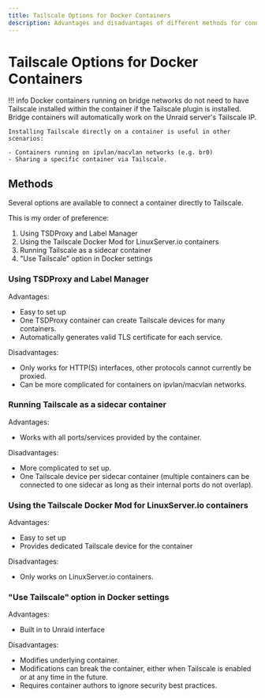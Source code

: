 ```yaml
---
title: Tailscale Options for Docker Containers
description: Advantages and disadvantages of different methods for connecting Docker containers to Tailscale.
---
```


# Tailscale Options for Docker Containers

!!! info
    Docker containers running on bridge networks do not need to have Tailscale installed within the container if the
    Tailscale plugin is installed. Bridge containers will automatically work on the Unraid server's Tailscale IP.

    Installing Tailscale directly on a container is useful in other scenarios:

    - Containers running on ipvlan/macvlan networks (e.g. br0)
    - Sharing a specific container via Tailscale.

## Methods

Several options are available to connect a container directly to Tailscale.

This is my order of preference:

1. Using TSDProxy and Label Manager
2. Using the Tailscale Docker Mod for LinuxServer.io containers
3. Running Tailscale as a sidecar container
4. "Use Tailscale" option in Docker settings

### Using TSDProxy and Label Manager

Advantages:

- Easy to set up
- One TSDProxy container can create Tailscale devices for many containers.
- Automatically generates valid TLS certificate for each service.

Disadvantages:

- Only works for HTTP(S) interfaces, other protocols cannot currently be proxied.
- Can be more complicated for containers on ipvlan/macvlan networks.

### Running Tailscale as a sidecar container

Advantages:

- Works with all ports/services provided by the container.

Disadvantages:

- More complicated to set up.
- One Tailscale device per sidecar container (multiple containers can be connected to one sidecar as long as their internal ports do not overlap).

### Using the Tailscale Docker Mod for LinuxServer.io containers

Advantages:

- Easy to set up
- Provides dedicated Tailscale device for the container

Disadvantages:

- Only works on LinuxServer.io containers.

### "Use Tailscale" option in Docker settings

Advantages:

- Built in to Unraid interface

Disadvantages:

- Modifies underlying container.
- Modifications can break the container, either when Tailscale is enabled or at any time in the future.
- Requires container authors to ignore security best practices.
